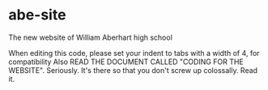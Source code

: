abe-site
========

The new website of William Aberhart high school

When editing this code, please set your indent to tabs with a width of 4, for compatibility
Also READ THE DOCUMENT CALLED "CODING FOR THE WEBSITE". Seriously. It's there so that you don't screw up colossally. Read it.

